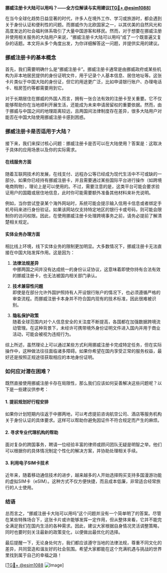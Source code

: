 **挪威注册卡大陆可以用吗？——全方位解读与实用建议[[TG💪+ @esim1088](https://t.me/s/esim1088)]**

在当今全球化趋势日益显著的时代，许多人在境外工作、学习或旅游时，都会遇到关于身份认证和便利性的问题。而挪威作为北欧国家之一，以其优美的自然风光和高度发达的社会福利体系吸引了大量中国游客和移民。然而，对于想要在挪威注册并使用相关服务的大陆用户来说，“挪威注册卡大陆可以用吗”成了一个既普遍又复杂的话题。本文将从多个角度出发，为你详细解答这一问题，并提供实用的建议。

### 挪威注册卡的基本概念

首先，我们需要明确什么是“挪威注册卡”。挪威注册卡通常是由挪威政府或某些机构为非本地居民提供的身份证明文件，用于记录个人基本信息、居住地址等。这张卡片类似于中国大陆的身份证，但它的用途更广泛，比如申请银行账户、办理电话卡、租房签约等都需要用到它。

对于长期居住在挪威的外国人而言，拥有一张合法有效的注册卡至关重要。它不仅能够帮助你在当地顺利开展生活，还能成为未来申请居留权的重要依据。然而，由于挪威与中国之间的地理距离较远，且两国间法律制度存在差异，很多大陆用户对能否在中国大陆使用挪威注册卡感到困惑。

### 挪威注册卡是否适用于大陆？

接下来，我们来探讨核心问题：挪威注册卡是否可以在大陆使用？答案是：这取决于具体的应用场景以及你的实际需求。

#### 在线服务方面

随着互联网技术的发展，在线支付、远程办公等已经成为现代生活中不可或缺的一部分。如果你已经持有挪威注册卡，并且需要通过某些国际平台进行操作（如跨境电商购物），理论上是可以使用的。不过，需要注意的是，这类平台可能会要求验证用户的国籍或居住地信息，此时你可能需要额外准备其他材料来补充说明。

例如，当你尝试登录某个海外网站时，系统可能会提示输入信用卡信息或者绑定手机号码来进行身份验证。如果该网站仅支持特定地区的银行卡或号码，则可能会限制你的访问权限。因此，在使用挪威注册卡处理跨境事务之前，请务必提前了解清楚相关规定。

#### 实体业务办理方面

相比线上环境，线下实体业务的限制更加明显。大多数情况下，挪威注册卡无法直接在中国大陆发挥作用。这是因为：

1. **法律法规差异**  
   中挪两国之间并没有达成统一的身份认证协议，这意味着即使你持有合法有效的挪威注册卡，也无法被国内相关部门承认。
   
2. **技术兼容性问题**  
   即使是在部分允许外国护照持有人开设银行账户的情况下，也必须遵循严格的审查流程。而挪威注册卡本身并不符合国内现有的技术标准，因此很难被识别。

3. **隐私保护政策**  
   随着全球范围内对个人信息安全的关注度不断提高，各国都在加强数据跨境流动管理。在这种背景下，未经许可携带境外身份证明文件进入国内并用于商业活动，可能会被视为违规行为。

综上所述，虽然理论上可以通过某些方式利用挪威注册卡完成特定任务，但在实际操作中，这种做法往往面临诸多障碍。如果你希望在国内享受正常的服务权益，最好还是按照正规途径获取相应的本地身份证明。

### 如何应对潜在困难？

既然直接使用挪威注册卡存在局限性，那么我们应该如何妥善解决这些问题呢？以下是一些建议供参考：

#### 1. 提前规划好行程安排
如果你计划短期内往返于中挪两地，可以考虑提前咨询航空公司、酒店等服务机构关于身份认证的具体要求。这样可以帮助你避免因证件不符合规定而产生的麻烦。

#### 2. 寻求专业代理机构的帮助
面对复杂的跨国事务，聘请一位经验丰富的律师或顾问团队无疑是明智之举。他们可以根据你的具体情况制定个性化的解决方案，并协助处理相关手续。

#### 3. 利用电子SIM卡技术
近年来，随着移动通信技术的进步，越来越多的人开始选择购买支持多国漫游功能的虚拟SIM卡（eSIM）。这种方式不仅方便快捷，而且成本低廉，非常适合经常旅行的人士使用。

### 结语

总而言之，“挪威注册卡大陆可以用吗”这个问题并没有一个简单明了的答案。尽管在某些特殊场合下，这张卡片或许能够发挥一定作用，但从整体来看，它并不能完全满足我们在国内生活的各种需求。因此，建议大家根据自身情况灵活调整策略，同时也要时刻关注最新的政策变化，以便做出最优化的选择。

最后提醒一下，无论身处何方，我们都应该遵守当地的法律法规，尊重不同文化的差异，共同营造和谐友好的社会氛围。希望大家都能在这个充满机遇与挑战的世界里找到属于自己的幸福之路！

[[TG💪+ @esim1088](https://t.me/s/esim1088) ![Image](https://i.postimg.cc/4NQfJmqS/Snipaste-2025-05-13-00-14-12.png)]